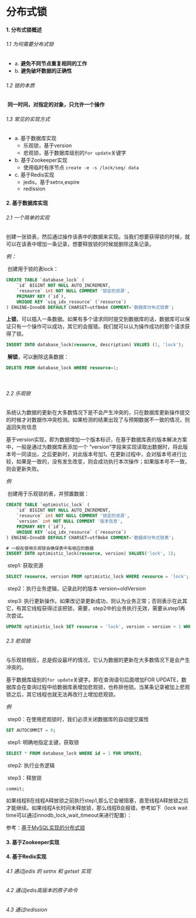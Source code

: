# 分布式锁

#### 1. 分布式锁概述

###### 1.1 为何需要分布式锁

- a. **避免不同节点重复相同的工作**
- b. **避免破坏数据的正确性**

###### 1.2 锁的本质

​	**同一时间，对指定的对象，只允许一个操作**

###### 1.3 常见的实现方式

- a. 基于数据库实现
  - 乐观锁，基于version
  - 悲观锁，基于数据库级别的`for update`关键字
- b. 基于Zookeeper实现
  - 使用临时有序节点  `create -e -s /lock/seq/ data`
- c. 基于Redis实现
  - jedis，基于setnx,expire
  - redission





#### 2. 基于数据库实现

######  2.1 一个简单的实现

​	创建一张锁表，然后通过操作该表中的数据来实现。当我们想要获得锁的时候，就可以在该表中增加一条记录，想要释放锁的时候就删除这条记录。

*例：*

​	创建用于锁的表lock：

```sql
CREATE TABLE `database_lock` (
	`id` BIGINT NOT NULL AUTO_INCREMENT,
	`resource` int NOT NULL COMMENT '锁定的资源',
	PRIMARY KEY (`id`),
	UNIQUE KEY `uiq_idx_resource` (`resource`) 
) ENGINE=InnoDB DEFAULT CHARSET=utf8mb4 COMMENT='数据库分布式锁表';
```

​	**上锁**，可以插入一条数据。如果有多个请求同时提交到数据库的话，数据库可以保证只有一个操作可以成功，其它的会报错。我们就可以认为操作成功的那个请求获得了锁。

```sql
INSERT INTO database_lock(resource, description) VALUES (1, 'lock');
```

​	**解锁**，可以删除这条数据：

```sql
DELETE FROM database_lock WHERE resource=1;
```

​	

###### 2.2 乐观锁

​	系统认为数据的更新在大多数情况下是不会产生冲突的，只在数据库更新操作提交的时候才对数据作冲突检测。如果检测的结果出现了与预期数据不一致的情况，则返回失败信息

​	基于version实现，即为数据增加一个版本标识，在基于数据库表的版本解决方案中，一般是通过为数据库表添加一个 “version”字段来实现读取出数据时，将此版本号一同读出，之后更新时，对此版本号加1。在更新过程中，会对版本号进行比较，如果是一致的，没有发生改变，则会成功执行本次操作；如果版本号不一致，则会更新失败。

*例*

​	创建用于乐观锁的表，并预置数据：

```sql
CREATE TABLE `optimistic_lock` (
	`id` BIGINT NOT NULL AUTO_INCREMENT,
	`resource` int NOT NULL COMMENT '锁定的资源',
	`version` int NOT NULL COMMENT '版本信息',
	PRIMARY KEY (`id`),
	UNIQUE KEY `uiq_idx_resource` (`resource`) 
) ENGINE=InnoDB DEFAULT CHARSET=utf8mb4 COMMENT='数据库分布式锁表';

# 一般在使用乐观锁会确保表中有相应的数据
INSERT INTO optimistic_lock(resource, version) VALUES('lock', 1);
```

​	step1:  获取资源

```sql
SELECT resource, version FROM optimistic_lock WHERE resource = 'lock';
```

​	step2：执行业务逻辑，记录此时的版本 version=oldVersion

​	step3:   执行更新操作。如果改记录更新成功，则认为业务正常；否则表示在此其它，有其它线程获得过该把锁，需要，step2中的业务执行无效，需要从step1再次尝试。

```sql
UPDATE optimistic_lock SET resource = 'lock', version = version + 1 WHERE id = 1 AND version = oldVersion
```



###### 2.3 悲观锁

​	与乐观锁相反，总是假设最坏的情况，它认为数据的更新在大多数情况下是会产生冲突的。

​	基于数据库级别的`for update`关键字。即在查询语句后面增加FOR UPDATE，数据库会在查询过程中给数据库表增加悲观锁，也称排他锁。当某条记录被加上悲观锁之后，其它线程也就无法再改行上增加悲观锁。

*例*

​	step0：在使用悲观锁时，我们必须关闭数据库的自动提交属性

```sql
SET AUTOCOMMIT = 0;
```

​	step1: 明确地指定主键，获取锁

```sql
SELECT * FROM database_lock WHERE id = 1 FOR UPDATE;
```

​	step2: 执行业务逻辑

​	step3：释放锁

```
commit;
```

如果线程B在线程A释放锁之前执行step1,那么它会被阻塞，直至线程A释放锁之后才能继续。如果线程A长时间未释放锁，那么线程B会报错，参考如下（lock wait time可以通过innodb_lock_wait_timeout来进行配置）：



参考：[基于MySQL实现的分布式锁](https://blog.csdn.net/u013474436/article/details/104924782/)





#### 3. 基于Zookeeper实现



#### 4. 基于Redis实现

###### 4.1 通过jedis 的 setnx 和 getset 实现



###### 4.2 通过jedis高版本的原子命令

###### 4.3 通过redission



